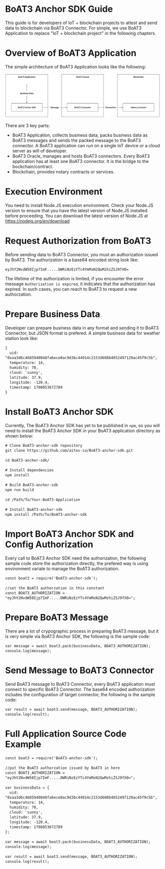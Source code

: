 


# BoAT3 Anchor SDK Guide

This guide is for developers of IoT + blockchain projects to attest and send data to blockchain via BoAT3 Connector. For simple, we use BoAT3 Application to replace "IoT + blockchain project" in the following chapters.


# Overview of BoAT3 Application

The simple architecture of BoAT3 Application looks like the following:

![BoAT-Architecture](boat3.png "Architecture of BoAT3 Application")

There are 3 key parts:
 - BoAT3 Application, collects business data, packs business data as BoAT3 messages and sends the packed message to the BoAT3 connector. A BoAT3 application can run on a single IoT device or a cloud server as will of developer.
 - BoAT3 Oracle, manages and hosts BoAT3 connectors. Every BoAT3 application has at least one BoAT3 connector. It is the bridge to the bockchain/contract.
 - Blockchain, provides notary contracts or services.


# Execution Environment

You need to install Node.JS execution environment. Check your Node.JS version to ensure that you have the latest version of Node.JS installed before proceeding. You can download the latest version of Node.JS at https://nodejs.org/en/download


# Request Authorization from BoAT3

Before sending data to BoAT3 Connector, you must an authorization issued by BoAT3. The authorization is a base64 encoded string look like:

```
eyJhY2NvdW50Ijp7ImF.....OWRiNzEzYTc4YmMxN2QwMzhiZSJ9fX0=
```

The lifetime of the authorization is limited, if you encounter the error message `Authorization is expired`, it indicates that the authorization has expired. In such cases, you can reach to BoAT3 to request a new authorzation.


# Prepare Business Data

Developer can prepare business data in any format and sending it to BoAT3 Connector, but JSON format is prefered. A simple business data for weather station look like:

```
{
  uid: "0xaa3d6c4685940048fa6ece0ac9d3bc44914c2153d608b4052497129ac45f9c5b",
  temperature: 14,
  humidity: 70,
  cloud: 'sunny',
  latitude: 37.9,
  longitude: -120.4,
  timestamp: 1708853672789
}
```

# Install BoAT3 Anchor SDK

Currently, The BoAT3 Anchor SDK has yet to be published in `npm`, so you will need to install the BoAT3 Anchor SDK in your BoAT3 application directory as shown below:

```
# Clone BoAT3-anchor-sdk repository
git clone https://github.com/aitos-io/BoAT3-anchor-sdk.git

cd BoAT3-anchor-sdk/

# Install dependencies
npm install

# Build BoAT3-anchor-sdk
npm run build

cd /Path/To/Your-BoAT3-Application

# Install BoAT3-anchor-sdk
npm install /Path/To/BoAT3-anchor-sdk

```

# Import BoAT3 Anchor SDK and Config Authorization

Every call to BoAT3 Anchor SDK need the authorization, the following sample code store the authorization directly, the prefered way is using environment variale to manage the BoAT3 authorization.

```
const boat3 = require('BoAT3-anchor-sdk');

//set the BoAT3 authorzation in this constant
const BOAT3_AUTHORIZATION = "eyJhY2NvdW50Ijp7ImF.....OWRiNzEzYTc4YmMxN2QwMzhiZSJ9fX0=";
```


# Prepare BoAT3 Message

There are a lot of crypographic process in preparing BoAT3 message, but it is very simple via BoAT3 Anchor SDK, the following is the sample code:

```
var message = await boat3.pack(businessData, BOAT3_AUTHORIZATION);
console.log(message);
```


# Send Message to BoAT3 Connector

Send BoAT3 message to BoAT3 Connector, every BoAT3 application must connect to specific BoAT3 Connector. The base64 encoded authorization includes the configuration of target connector, the following is the sample code:

```
var result = await boat3.send(message, BOAT3_AUTHORIZATION);
console.log(result);
```

# Full Application Source Code Example

```
const boat3 = require('BoAT3-anchor-sdk');

//put the BoAT3 authorzation issued by BoAT3 in here
const BOAT3_AUTHORIZATION = "eyJhY2NvdW50Ijp7ImF.....OWRiNzEzYTc4YmMxN2QwMzhiZSJ9fX0=";

var businessData = {
  uid: "0xaa3d6c4685940048fa6ece0ac9d3bc44914c2153d608b4052497129ac45f9c5b",
  temperature: 14,
  humidity: 70,
  cloud: 'sunny',
  latitude: 37.9,
  longitude: -120.4,
  timestamp: 1708853672789
};

var message = await boat3.pack(businessData, BOAT3_AUTHORIZATION);
console.log(message);

var result = await boat3.send(message, BOAT3_AUTHORIZATION);
console.log(result);

```

